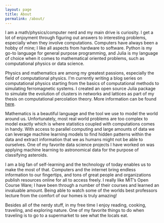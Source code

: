 ```yaml
---
layout: page
title: About
permalink: /about/
---
```


I am a math/physics/computer nerd and my main drive is curiosity. I get a lot of enjoyment through figuring out answers to interesting problems, especially when they involve computations. Computers have always been a hobby of mine; I like all aspects from hardware to software. Python is my go-to language for general purpose programming, and Julia is my language of choice when it comes to mathematical oriented problems, such as computational physics or data science.

Physics and mathematics are among my greatest passions, especially the field of computational physics. I'm currently writing a blog series on computational physics starting from the basics of computational methods to simulating ferromagnetic systems. I created an open source Julia package to simulate the evolution of clusters in networks and lattices as part of my thesis on computational percolation theory. More information can be found [here](https://github.com/cameronperot/GraphEvolve.jl).

Mathematics is a beautiful language and the tool we use to model the world around us. Unfortunately, most real world problems are too complex to model exactly which is where statistics coupled with computations comes in handy. With access to parallel computing and large amounts of data we can leverage machine learning models to find hidden patterns within the data and extract information that we as humans might not be able to ourselves. One of my favorite data science projects I have worked on was applying machine learning to astronomical data for the purpose of classifying asteroids.

I am a big fan of self-learning and the technology of today enables us to make the most of that. Computers and the internet bring endless information to our fingertips, and tons of great people and organizations publish resources online for all to access freely. I really like MIT’s Open Course Ware; I have been through a number of their courses and learned an invaluable amount. Being able to watch some of the worlds best professors lecture from the comfort of our homes is truly amazing!

Besides all of the nerdy stuff, in my free time I enjoy reading, cooking, traveling, and exploring nature. One of my favorite things to do when traveling is to go to a supermarket to see what the locals eat.
